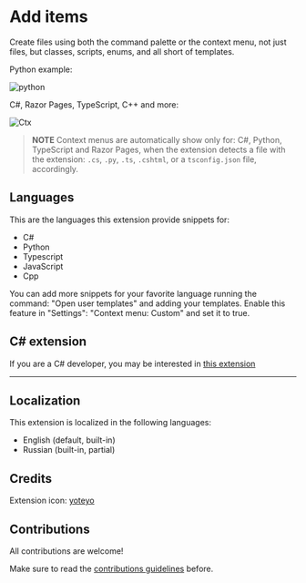 # Add items

Create files using both the command palette or the context menu, not just files, but classes, scripts, enums, and all short of templates.

Python example:

![python](/Resources/Readme/Python.gif)

C#, Razor Pages, TypeScript, C++ and more:

![Ctx](/Resources/Readme/Ctx.gif)

>**NOTE** Context menus are automatically show only for: C#, Python, TypeScript and Razor Pages, when the extension detects a file with the extension: `.cs`, `.py`, `.ts`, `.cshtml`, or a `tsconfig.json` file, accordingly.

## Languages

This are the languages this extension provide snippets for:

- C#
- Python
- Typescript
- JavaScript
- Cpp

You can add more snippets for your favorite language running the command: "Open user templates" and adding your templates.
Enable this feature in "Settings": "Context menu: Custom" and set it to true.

## C# extension

If you are a C# developer, you may be interested in [this extension](https://github.com/kineticSnippet/DotnetTools)

---

## Localization

This extension is localized in the following languages:

- English (default, built-in)
- Russian (built-in, partial)

## Credits

Extension icon: [yoteyo](https://www.flaticon.com/authors/yoteyo)

## Contributions

All contributions are welcome!

Make sure to read the [contributions guidelines](/Contributions.md) before.
